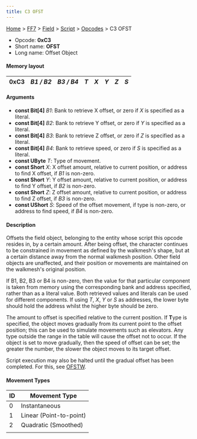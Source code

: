```yaml
---
title: C3 OFST
---
```


[Home](/Main%20Page.md) > [FF7](/FF7.md) > [Field](/FF7/Field.md) > [Script](/FF7/Field/Script.md) > [Opcodes](/FF7/Field/Script/Opcodes.md) > C3 OFST

-   Opcode: **0xC3**
-   Short name: **OFST**
-   Long name: Offset Object

#### Memory layout

| 0xC3 | *B1 / B2* | *B3 / B4* | *T* | *X* | *Y* | *Z* | *S* |
|------|-----------|-----------|-----|-----|-----|-----|-----|

#### Arguments

-   **const Bit\[4\]** *B1*: Bank to retrieve X offset, or zero if *X*
    is specified as a literal.
-   **const Bit\[4\]** *B2*: Bank to retrieve Y offset, or zero if *Y*
    is specified as a literal.
-   **const Bit\[4\]** *B3*: Bank to retrieve Z offset, or zero if *Z*
    is specified as a literal.
-   **const Bit\[4\]** *B4*: Bank to retrieve speed, or zero if *S* is
    specified as a literal.
-   **const UByte** *T*: Type of movement.
-   **const Short** *X*: X offset amount, relative to current position,
    or address to find X offset, if *B1* is non-zero.
-   **const Short** *Y*: Y offset amount, relative to current position,
    or address to find Y offset, if *B2* is non-zero.
-   **const Short** *Z*: Z offset amount, relative to current position,
    or address to find Z offset, if *B3* is non-zero.
-   **const UShort** *S*: Speed of the offset movement, if type is
    non-zero, or address to find speed, if *B4* is non-zero.

#### Description

Offsets the field object, belonging to the entity whose script this
opcode resides in, by a certain amount. After being offset, the
character continues to be constrained in movement as defined by the
walkmesh's shape, but at a certain distance away from the normal
walkmesh position. Other field objects are unaffected, and their
position or movements are maintained on the walkmesh's original
position.

If B1, B2, B3 or B4 is non-zero, then the value for that particular
component is taken from memory using the corresponding bank and address
specified, rather than as a literal value. Both retrieved values and
literals can be used for different components. If using *T*, *X*, *Y* or
*S* as addresses, the lower byte should hold the address whilst the
higher byte should be zero.

The amount to offset is specified relative to the current position. If
**T**ype is specified, the object moves gradually from its current point
to the offset position; this can be used to simulate movements such as
elevators. Any type outside the range in the table will cause the offset
not to occur. If the object is set to move gradually, then the speed of
offset can be set; the greater the number, the slower the object moves
to its target offset.

Script execution may also be halted until the gradual offset has been
completed. For this, see [OFSTW][].

#### Movement Types

| ID  | Movement Type           |
|-----|-------------------------|
| 0   | Instantaneous           |
| 1   | Linear (Point-to-point) |
| 2   | Quadratic (Smoothed)    |
|     |                         |

  [OFSTW]: /FF7/Field/Script/Opcodes/C4%20OFSTW.md "wikilink"
